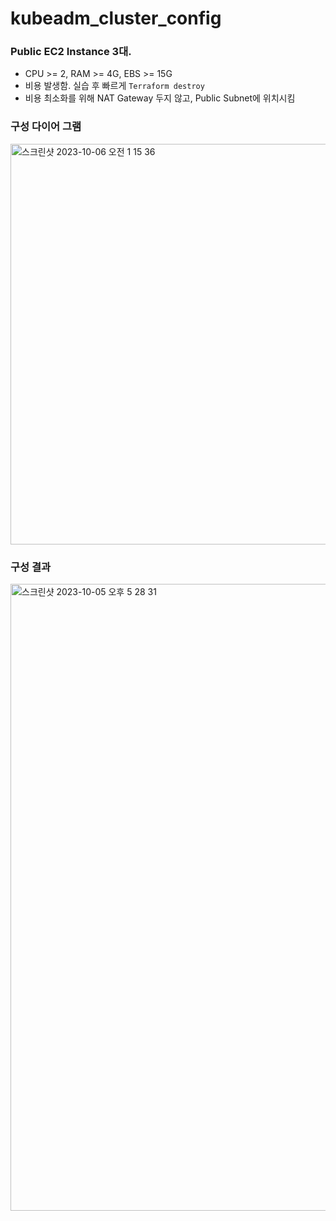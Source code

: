 # kubeadm_cluster_config

### Public EC2 Instance 3대.
* CPU >= 2, RAM >= 4G, EBS >= 15G
* 비용 발생함. 실습 후 빠르게 ```Terraform destroy```
* 비용 최소화를 위해 NAT Gateway 두지 않고, Public Subnet에 위치시킴


### 구성 다이어 그램
<img width="641" alt="스크린샷 2023-10-06 오전 1 15 36" src="https://github.com/heungbot/kubeadm_cluster_config/assets/97264115/d318201c-0d0a-4607-9e3f-aa319b748c13">



### 구성 결과
<img width="1003" alt="스크린샷 2023-10-05 오후 5 28 31" src="https://github.com/heungbot/kubeadm_cluster_config/assets/97264115/32a39944-a1cf-44be-9712-2722273a512f">



